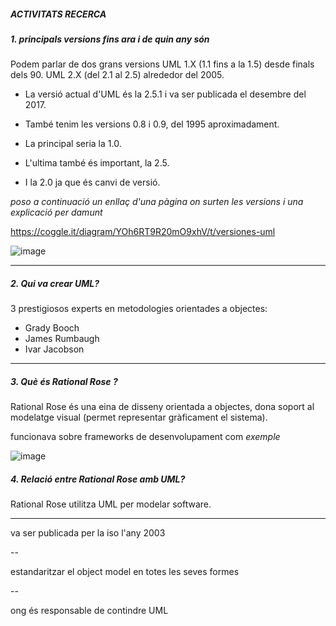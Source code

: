 ##### ACTIVITATS RECERCA

##### 1. principals **versions** fins ara i de quin any són

Podem parlar de dos grans versions
UML 1.X (1.1 fins a la 1.5) desde finals dels 90.
UML 2.X (del 2.1 al 2.5) alrededor del 2005.

- La versió actual d'UML és la 2.5.1 i va ser publicada el desembre del 2017.
- També tenim les versions 0.8 i 0.9, del 1995 aproximadament.

- La principal seria la 1.0.
- L'ultima també és important, la 2.5.
- I la 2.0 ja que és canvi de versió.

*poso a continuació un enllaç d'una pàgina on surten les versions i una explicació per damunt*

https://coggle.it/diagram/YOh6RT9R20mO9xhV/t/versiones-uml

![image](https://user-images.githubusercontent.com/113586105/222071992-3c5324d0-bb72-4c5c-9066-2b32dbf3dd9c.png)

---------------------------------------------------------------------------------------------------------------------------------------------------------

##### 2. Qui va **crear** UML?

3 prestigiosos experts en metodologies orientades a objectes:
- Grady Booch
- James Rumbaugh
- Ivar Jacobson

---------------------------------------------------------------------------------------------------------------------------------------------------------

##### 3. Què és **Rational Rose** ?

Rational Rose és una eina de disseny orientada a objectes, dona soport al modelatge visual (permet representar gràficament el sistema).

funcionava sobre frameworks de desenvolupament com 
*exemple*

![image](https://user-images.githubusercontent.com/113586105/222073351-46e4da01-ae09-438a-8e68-2e4c882ce112.png)

##### 4. **Relació** entre Rational Rose amb UML?

Rational Rose utilitza UML per modelar software.


---

va ser publicada per la iso l'any 2003

--

estandaritzar el object model en totes les seves formes

--

ong és responsable de contindre UML
